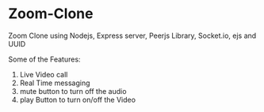 # Zoom-Clone

Zoom Clone using Nodejs, Express server, Peerjs Library, Socket.io, ejs and UUID

Some of the Features:
1. Live Video call 
2. Real Time messaging
3. mute button to turn off the audio
4. play Button to turn on/off the Video
